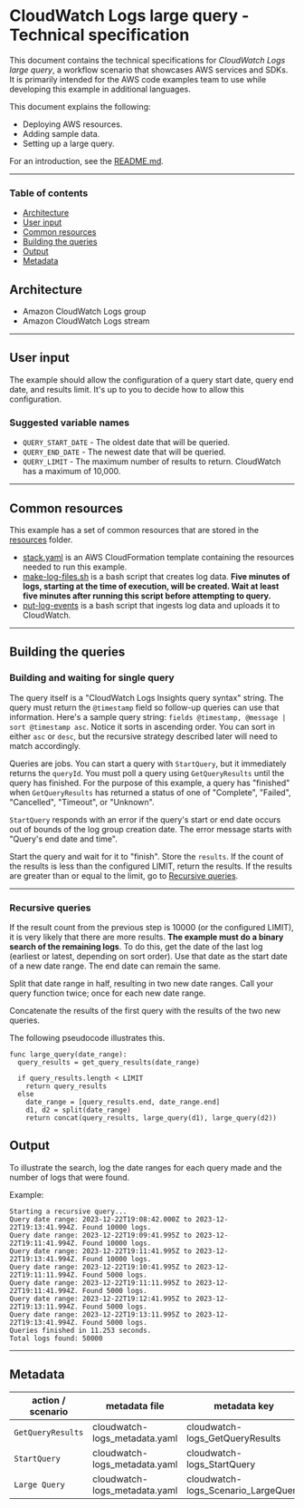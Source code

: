 # CloudWatch Logs large query - Technical specification

This document contains the technical specifications for _CloudWatch Logs large query_,
a workflow scenario that showcases AWS services and SDKs. It is primarily intended for the AWS code
examples team to use while developing this example in additional languages.

This document explains the following:

- Deploying AWS resources.
- Adding sample data.
- Setting up a large query.

For an introduction, see the [README.md](README.md).

---

### Table of contents

- [Architecture](#architecture)
- [User input](#user-input)
- [Common resources](#common-resources)
- [Building the queries](#building-the-queries)
- [Output](#output)
- [Metadata](#metadata)

## Architecture

- Amazon CloudWatch Logs group
- Amazon CloudWatch Logs stream

---

## User input

The example should allow the configuration of a query start date, query end date, and results limit. It's up to you to decide how to allow this configuration.

### Suggested variable names

- `QUERY_START_DATE` - The oldest date that will be queried.
- `QUERY_END_DATE` - The newest date that will be queried.
- `QUERY_LIMIT` - The maximum number of results to return. CloudWatch has a maximum of 10,000.

---

## Common resources

This example has a set of common resources that are stored in the [resources](resources) folder.

- [stack.yaml](resources/stack.yaml) is an AWS CloudFormation template containing the resources needed to run this example.
- [make-log-files.sh](resources/make-log-files.sh) is a bash script that creates log data. **Five minutes of logs, starting at the time of execution, will be created. Wait at least five minutes after running this script before attempting to query.**
- [put-log-events](resources/put-log-events.sh) is a bash script that ingests log data and uploads it to CloudWatch.

---

## Building the queries

### Building and waiting for single query

The query itself is a "CloudWatch Logs Insights query syntax" string. The query must return the `@timestamp` field so follow-up queries can use that information. Here's a sample query string: `fields @timestamp, @message | sort @timestamp asc`. Notice it sorts in ascending order. You can sort in either `asc` or `desc`, but the recursive strategy described later will need to match accordingly.

Queries are jobs. You can start a query with `StartQuery`, but it immediately returns the `queryId`. You must poll a query using `GetQueryResults` until the query has finished. For the purpose of this example, a query has "finished" when `GetQueryResults` has returned a status of one of "Complete", "Failed", "Cancelled", "Timeout", or "Unknown".

`StartQuery` responds with an error if the query's start or end date occurs out of bounds of the log group creation date. The error message starts with "Query's end date and time".

Start the query and wait for it to "finish". Store the `results`. If the count of the results is less than the configured LIMIT, return the results. If the results are greater than or equal to the limit, go to [Recursive queries](#recursive-queries).

---

### Recursive queries

If the result count from the previous step is 10000 (or the configured LIMIT), it is very likely that there are more results. **The example must do a binary search of the remaining logs**. To do this, get the date of the last log (earliest or latest, depending on sort order). Use that date as the start date of a new date range. The end date can remain the same.

Split that date range in half, resulting in two new date ranges. Call your query function twice; once for each new date range.

Concatenate the results of the first query with the results of the two new queries.

The following pseudocode illustrates this.

```pseudocode
func large_query(date_range):
  query_results = get_query_results(date_range)

  if query_results.length < LIMIT
    return query_results
  else
    date_range = [query_results.end, date_range.end]
    d1, d2 = split(date_range)
    return concat(query_results, large_query(d1), large_query(d2))
```

## Output

To illustrate the search, log the date ranges for each query made and the number of logs that were found.

Example:

```
Starting a recursive query...
Query date range: 2023-12-22T19:08:42.000Z to 2023-12-22T19:13:41.994Z. Found 10000 logs.
Query date range: 2023-12-22T19:09:41.995Z to 2023-12-22T19:11:41.994Z. Found 10000 logs.
Query date range: 2023-12-22T19:11:41.995Z to 2023-12-22T19:13:41.994Z. Found 10000 logs.
Query date range: 2023-12-22T19:10:41.995Z to 2023-12-22T19:11:11.994Z. Found 5000 logs.
Query date range: 2023-12-22T19:11:11.995Z to 2023-12-22T19:11:41.994Z. Found 5000 logs.
Query date range: 2023-12-22T19:12:41.995Z to 2023-12-22T19:13:11.994Z. Found 5000 logs.
Query date range: 2023-12-22T19:13:11.995Z to 2023-12-22T19:13:41.994Z. Found 5000 logs.
Queries finished in 11.253 seconds.
Total logs found: 50000
```

---

## Metadata

| action / scenario | metadata file                 | metadata key                      |
| ----------------- | ----------------------------- | --------------------------------- |
| `GetQueryResults` | cloudwatch-logs_metadata.yaml | cloudwatch-logs_GetQueryResults   |
| `StartQuery`      | cloudwatch-logs_metadata.yaml | cloudwatch-logs_StartQuery        |
| `Large Query`       | cloudwatch-logs_metadata.yaml | cloudwatch-logs_Scenario_LargeQuery |
